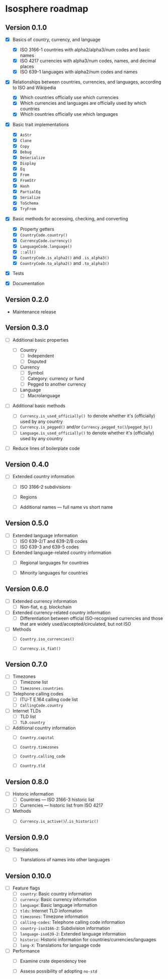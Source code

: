 # Isosphere roadmap

## Version 0.1.0

  - [x] Basics of country, currency, and language
      - [x] ISO 3166-1 countries with alpha2/alpha3/num codes and basic names
      - [x] ISO 4217 currencies with alpha3/num codes, names, and decimal places
      - [x] ISO 639-1 languages with alpha2/num codes and names
  - [x] Relationships between countries, currencies, and languages, according to
        ISO and Wikipedia
      - [x] Which countries officially use which currencies
      - [x] Which currencies and languages are officially used by which
            countries
      - [x] Which countries officially use which languages
  - [x] Basic trait implementations
      - [x] `AsStr`
      - [x] `Clone`
      - [x] `Copy`
      - [x] `Debug`
      - [x] `Deserialize`
      - [x] `Display`
      - [x] `Eq`
      - [x] `From`
      - [x] `FromStr`
      - [x] `Hash`
      - [x] `PartialEq`
      - [x] `Serialize`
      - [x] `ToSchema`
      - [x] `TryFrom`
  - [x] Basic methods for accessing, checking, and converting
      - [x] Property getters
      - [x] `CountryCode.country()`
      - [x] `CurrencyCode.currency()`
      - [x] `LanguageCode.language()`
      - [x] `::all()`
      - [x] `CountryCode.is_alpha2()` and `.is_alpha3()`
      - [x] `CountryCode.to_alpha2()` and `.to_alpha3()`
  - [x] Tests
  - [x] Documentation


## Version 0.2.0

  - Maintenance release


## Version 0.3.0

  - [ ] Additional basic properties
      - [ ] Country
          - [ ] Independent
          - [ ] Disputed
      - [ ] Currency
          - [ ] Symbol
          - [ ] Category: currency or fund
          - [ ] Pegged to another currency
      - [ ] Language
          - [ ] Macrolanguage
  - [ ] Additional basic methods
      - [ ] `Currency.is_used_officially() `to denote whether it's (officially)
            used by any country
      - [ ] `Currency.is_pegged()` and/or `Currency.pegged_to()`/`pegged_by()`
      - [ ] `Language.is_used_officially()` to denote whether it's (officially)
            used by any country
  - [ ] Reduce lines of boilerplate code


## Version 0.4.0

  - [ ] Extended country information
      - [ ] ISO 3166-2 subdivisions
      - [ ] Regions
      - [ ] Additional names — full name vs short name


## Version 0.5.0

  - [ ] Extended language information
      - [ ] ISO 639-2/T and 639-2/B codes
      - [ ] ISO 639-3 and 639-5 codes
  - [ ] Extended language-related country information
      - [ ] Regional languages for countries
      - [ ] Minority languages for countries


## Version 0.6.0

  - [ ] Extended currency information
      - [ ] Non-fiat, e.g. blockchain
  - [ ] Extended currency-related country information
      - [ ] Differentiation between official ISO-recognised currencies and those
            that are widely used/accepted/circulated, but not ISO
  - [ ] Methods
      - [ ] `Country.iso_currencies()`
      - [ ] `Currency.is_fiat()`


## Version 0.7.0

  - [ ] Timezones
      - [ ] Timezone list
      - [ ] `Timezones.countries`
  - [ ] Telephone calling codes
      - [ ] ITU-T E.164 calling code list
      - [ ] `CallingCode.country`
  - [ ] Internet TLDs
      - [ ] TLD list
      - [ ] `TLD.country`
  - [ ] Additional country information
      - [ ] `Country.capital`
      - [ ] `Country.timezones`
      - [ ] `Country.calling_code`
      - [ ] `Country.tld`


## Version 0.8.0

  - [ ] Historic information
      - [ ] Countries — ISO 3166-3 historic list
      - [ ] Currencies — historic list from ISO 4217
  - [ ] Methods
      - [ ] `Currency.is_active()`/`.is_historic()`


## Version 0.9.0

  - [ ] Translations
      - [ ] Translations of names into other languages


## Version 0.10.0

  - [ ] Feature flags
      - [ ] `country`: Basic country information
      - [ ] `currency`: Basic currency information
      - [ ] `language`: Basic language information
      - [ ] `tlds`: Internet TLD information
      - [ ] `timezones`: Timezone information
      - [ ] `calling-codes`: Telephone calling code information
      - [ ] `country-iso3166-2`: Subdivision information
      - [ ] `language-iso639-2`: Extended language information
      - [ ] `historic`: Historic information for countries/currencies/languages
      - [ ] `lang-X`: Translations for language code
  - [ ] Performance
      - [ ] Examine crate dependency tree
      - [ ] Assess possibility of adopting `no-std`


